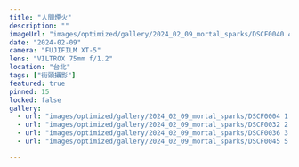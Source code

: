 ```yaml
---
title: "人間煙火"
description: ""
imageUrl: "images/optimized/gallery/2024_02_09_mortal_sparks/DSCF0040 4 Edited.webp"
date: "2024-02-09"
camera: "FUJIFILM XT-5"
lens: "VILTROX 75mm f/1.2"
location: "台北"
tags: ["街頭攝影"]
featured: true
pinned: 15
locked: false
gallery:
  - url: "images/optimized/gallery/2024_02_09_mortal_sparks/DSCF0004 1 Edited.webp"
  - url: "images/optimized/gallery/2024_02_09_mortal_sparks/DSCF0032 2 Edited.webp"
  - url: "images/optimized/gallery/2024_02_09_mortal_sparks/DSCF0036 3 Edited.webp"
  - url: "images/optimized/gallery/2024_02_09_mortal_sparks/DSCF0045 5 Edited.webp"

---
```

